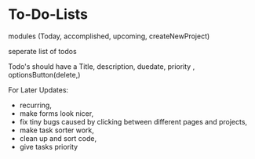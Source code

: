 # To-Do-Lists


modules (Today, accomplished, upcoming, createNewProject)

seperate list of todos

Todo's should have a Title, description, duedate, priority , optionsButton(delete,)


For Later Updates:

- recurring, 
- make forms look nicer, 
- fix tiny bugs caused by clicking between different pages and projects,
- make task sorter work,
- clean up and sort code,
- give tasks priority
